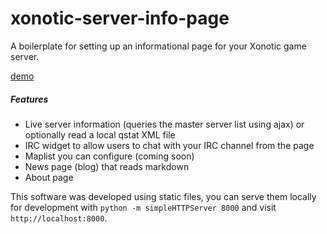 # xonotic-server-info-page
A boilerplate for setting up an informational page for your Xonotic game server.

[demo](http://z.github.io/xonotic-server-info-page)

##### Features
* Live server information (queries the master server list using ajax) or optionally read a local qstat XML file
* IRC widget to allow users to chat with your IRC channel from the page
* Maplist you can configure (coming soon)
* News page (blog) that reads markdown
* About page

This software was developed using static files, you can serve them locally for development with `python -m simpleHTTPServer 8000` and visit `http://localhost:8000`.
